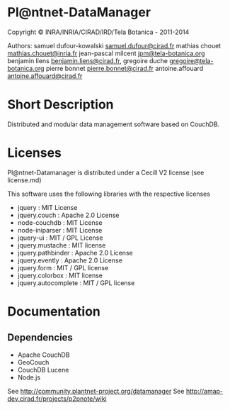 Pl@ntnet-DataManager
====================

Copyright  ©  INRA/INRIA/CIRAD/IRD/Tela Botanica - 2011-2014

Authors:
     samuel dufour-kowalski <samuel.dufour@cirad.fr>
     mathias chouet <mathias.chouet@inria.fr>
     jean-pascal milcent <jpm@tela-botanica.org>
     benjamin liens <benjamin.liens@cirad.fr>, 
     gregoire duche <gregoire@tela-botanica.org>
     pierre bonnet <pierre.bonnet@cirad.fr>
     antoine.affouard <antoine.affouard@cirad.fr>

 
Short Description
=================

Distributed and modular data management software based on CouchDB.

Licenses
========

Pl@ntnet-Datamanager is distributed under a Cecill V2 license (see license.md)

This software uses the following libraries with the respective licenses

* jquery : MIT License
* jquery.couch : Apache 2.0 License
* node-couchdb : MIT License
* node-iniparser : MIT License
* jquery-ui : MIT / GPL License
* jquery.mustache : MIT license
* jquery.pathbinder : Apache 2.0 License
* jquery.evently : Apache 2.0 License
* jquery.form : MIT / GPL license
* jquery.colorbox : MIT license
* jquery.autocomplete : MIT / GPL license


Documentation
=============

Dependencies
------------

* Apache CouchDB
* GeoCouch
* CouchDB Lucene
* Node.js


See http://community.plantnet-project.org/datamanager
See http://amap-dev.cirad.fr/projects/p2pnote/wiki

